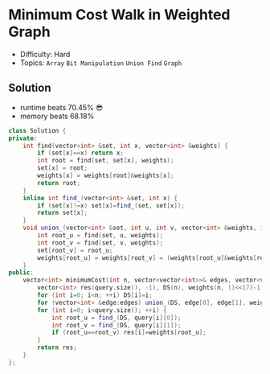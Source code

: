 # Minimum Cost Walk in Weighted Graph
- Difficulty: Hard
- Topics: `Array` `Bit Manipulation` `Union Find` `Graph`

<!-- ## Data Structure
``` cpp
``` -->

## Solution
- runtime beats 70.45% 😎
- memory beats 68.18%
``` cpp
class Solution {
private:
    int find(vector<int> &set, int x, vector<int> &weights) {
        if (set[x]==x) return x;
        int root = find(set, set[x], weights);
        set[x] = root;
        weights[x] = weights[root]&weights[x];
        return root;
    }
    inline int find_(vector<int> &set, int x) {
        if (set[x]!=x) set[x]=find_(set, set[x]);
        return set[x];
    }
    void union_(vector<int> &set, int u, int v, vector<int> &weights, int w) {
        int root_u = find(set, u, weights);
        int root_v = find(set, v, weights);
        set[root_v] = root_u;
        weights[root_u] = weights[root_v] = (weights[root_u]&weights[root_v])&w;
    }
public:
    vector<int> minimumCost(int n, vector<vector<int>>& edges, vector<vector<int>>& query) {
        vector<int> res(query.size(), -1), DS(n), weights(n, (1<<17)-1);
        for (int i=0; i<n; ++i) DS[i]=i;
        for (vector<int> &edge:edges) union_(DS, edge[0], edge[1], weights, edge[2]);
        for (int i=0; i<query.size(); ++i) {
            int root_u = find_(DS, query[i][0]);
            int root_v = find_(DS, query[i][1]);
            if (root_u==root_v) res[i]=weights[root_u];
        }
        return res;
    }
};
```
<!-- - runtime beats 
- memory beats 
```rust
``` -->

<!-- ## Improving
### source code
- runtime beats 
- memory beats 
``` cpp
``` -->
<!-- - runtime beats 
- memory beats 
```rust
``` -->